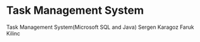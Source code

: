 # Task Management System
 Task Management System(Microsoft SQL and Java)
Sergen Karagoz 
Faruk Kilinc
